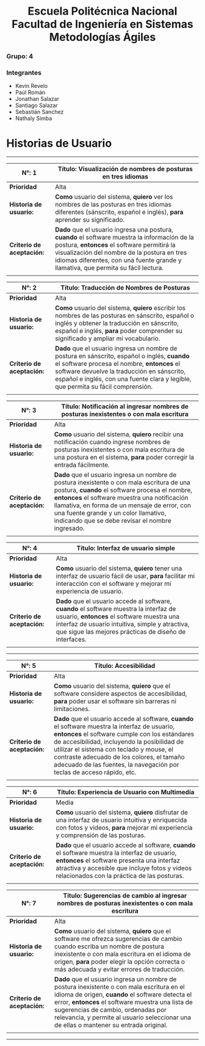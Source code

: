 <h1 align="center">
    Escuela Politécnica Nacional<br>
    Facultad de Ingeniería en Sistemas<br>
    Metodologías Ágiles<br>
</h1>

### Grupo: 4

### Integrantes
- Kevin Revelo
- Paúl Román
- Jonathan Salazar
- Santiago Salazar
- Sebastián Sanchez
- Nathaly Simba

# Historias de Usuario

---

|**N°:** 1| **Título:** Visualización de nombres de posturas en tres idiomas|
|-|-| 
|**Prioridad**| Alta |
|**Historia de usuario:**|**Como** usuario del sistema, **quiero** ver los nombres de las posturas en tres idiomas diferentes (sánscrito, español e inglés), **para** aprender su significado.|
|**Criterio de aceptación:**|**Dado** que el usuario ingresa una postura, **cuando** el software muestra la información de la postura, **entonces** el software permitirá la visualización del nombre de la postura en tres idiomas diferentes, con una fuente grande y llamativa, que permita su fácil lectura.|
|||


|**N°:** 2| **Título:** Traducción de Nombres de Posturas|
|-|-|
|**Prioridad**| Alta |
|**Historia de usuario:**|**Como** usuario del sistema, **quiero** escribir los nombres de las posturas en sánscrito, español o inglés y obtener la traducción en sánscrito, español e inglés, **para** poder comprender su significado y ampliar mi vocabulario.|
|**Criterio de aceptación:**|**Dado** que el usuario ingresa un nombre de postura en sánscrito, español o inglés, **cuando** el software procesa el nombre, **entonces** el software devuelve la traducción en sánscrito, español e inglés, con una fuente clara y legible, que permita su fácil comprensión.|
|||


|**N°:** 3| **Título:** Notificación al ingresar nombres de posturas inexistentes o con mala escritura|
|-|-|
|**Prioridad**| Alta |
|**Historia de usuario:**|**Como** usuario del sistema, **quiero** recibir una notificación cuando ingrese nombres de posturas inexistentes o con mala escritura de una postura en el sistema, **para** poder corregir la entrada fácilmente.|
|**Criterio de aceptación:**|**Dado** que el usuario ingresa un nombre de postura inexistente o con mala escritura de una postura, **cuando** el software procesa el nombre, **entonces** el software muestra una notificación llamativa, en forma de un mensaje de error, con una fuente grande y un color llamativo, indicando que se debe revisar el nombre ingresado.|
|||


|**N°:** 4 |**Título:** Interfaz de usuario simple|
|-|-|
|**Prioridad**| Alta |
|**Historia de usuario:**|**Como** usuario del sistema, **quiero** tener una interfaz de usuario fácil de usar, **para** facilitar mi interacción con el software y mejorar mi experiencia de usuario.|
|**Criterio de aceptación:**|**Dado** que el usuario accede al software, **cuando** el software muestra la interfaz de usuario, **entonces** el software muestra una interfaz de usuario intuitiva, simple y atractiva, que sigue las mejores prácticas de diseño de interfaces.|
|||

---
|**N°:** 5 |**Título:** Accesibilidad|
|-|-|
|**Prioridad**| Alta |
|**Historia de usuario:**|**Como** usuario del sistema, **quiero** que el software considere aspectos de accesibilidad, **para** poder usar el software sin barreras ni limitaciones.|
|**Criterio de aceptación:**|**Dado** que el usuario accede al software, **cuando** el software muestra la interfaz de usuario, **entonces** el software cumple con los estándares de accesibilidad, incluyendo la posibilidad de utilizar el sistema con teclado y mouse, el contraste adecuado de los colores, el tamaño adecuado de las fuentes, la navegación por teclas de acceso rápido, etc.|
|||



|**N°:** 6 |**Título:** Experiencia de Usuario con Multimedia|
|-|-|
|**Prioridad**| Media |
|**Historia de usuario:**|**Como** usuario del sistema, **quiero** disfrutar de una interfaz de usuario intuitiva y enriquecida con fotos y videos, **para** mejorar mi experiencia y comprensión de las posturas.|
|**Criterio de aceptación:**|**Dado** que el usuario accede al software, **cuando** el software muestra la interfaz de usuario, **entonces** el software presenta una interfaz atractiva y accesible que incluye fotos y videos relacionados con la práctica de las posturas.|
|||

|**N°:** 7 |**Título:** Sugerencias de cambio al ingresar nombres de posturas inexistentes o con mala escritura|
|-|-|
|**Prioridad**| Alta |
|**Historia de usuario:**|**Como** usuario del sistema, **quiero** que el software me ofrezca sugerencias de cambio cuando escriba un nombre de postura inexistente o con mala escritura en el idioma de origen, **para** poder elegir la opción correcta o más adecuada y evitar errores de traducción.|
|**Criterio de aceptación:**|**Dado** que el usuario ingresa un nombre de postura inexistente o con mala escritura en el idioma de origen, **cuando**  el software detecta el error, **entonces** el software muestra una lista de sugerencias de cambio, ordenadas por relevancia, y permite al usuario seleccionar una de ellas o mantener su entrada original.|
|||
---